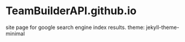 # TeamBuilderAPI.github.io
site page for google search engine index results.
theme: jekyll-theme-minimal
